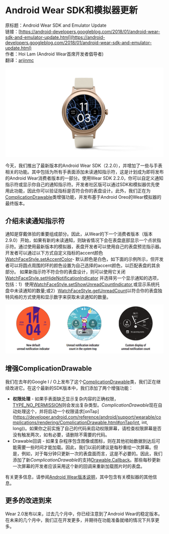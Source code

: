 # Android Wear SDK和模拟器更新

原标题：Android Wear SDK and Emulator Update  
链接：[https://android-developers.googleblog.com/2018/01/android-wear-sdk-and-emulator-update.html](https://android-developers.googleblog.com/2018/01/android-wear-sdk-and-emulator-update.html)  
作者：Hoi Lam (Android Wear首席开发者倡导者)  
翻译：[arjinmc](https://github.com/arjinmc)  

![img](../images/2018.1.25.1.png)  

今天，我们推出了最新版本的Android Wear SDK（2.2.0），并增加了一些与手表相关的功能。其中包括为所有手表面添加未读通知指示符，这是计划成为即将发布的Android Wear消费者版本的一部分。使用Wear SDK 2.2.0，你可以自定义通知指示符或显示你自己的通知指示符。开发者社区版可以通过SDK和模拟器优先使用此功能，因此你可以验证指标是否符合你的表盘设计。此外，我们正在为[ComplicationDrawable](https://developer.android.com/reference/android/support/wearable/complications/rendering/ComplicationDrawable.html)类增强功能，并发布基于Android Oreo的Wear模拟器的最终版本。 

## 介绍未读通知指示符

通知是穿戴体验的重要组成部分。因此，从Wear的下一个消费者版本（版本2.9.0）开始，如果有新的未读通知，则缺省情况下会在表盘底部显示一个点状指示符。通过使用最新版本的模拟器，表盘开发者可以使用自己的表盘预览指示器。开发者可以通过以下方式自定义指标的accent颜色[WatchFaceStyle.setAccentColor](https://developer.android.com/reference/android/support/wearable/watchface/WatchFaceStyle.html#setAccentColor(int))- 默认颜色是白色，如下面的示例所示，但开发者可以将圆点周围的环的颜色设置为自己选择的accent颜色，以匹配表盘的其余部分。
如果新指示符不符合你的表盘设计，则可以使用它关闭[WatchFaceStyle.setHideNotificationIndicator](https://developer.android.com/reference/android/support/wearable/watchface/WatchFaceStyle.html#setHideNotificationIndicator()) 并选择另一个显示通知的选项，包括：1）使用[WatchFaceStyle.setShowUnreadCountIndicator](https://developer.android.com/reference/android/support/wearable/watchface/WatchFaceStyle.html#setShowUnreadCountIndicator()),或显示系统托盘中未读通知的数量;或2）[WatchFaceStyle.getUnreadCount](https://developer.android.com/reference/android/support/wearable/watchface/WatchFaceService.Engine.html#getUnreadCount())以符合你的表盘独特风格的方式使用和显示数字来获取未读通知的数量。 

![img](../images/2018.1.25.2.png)  

## 增强ComplicationDrawable

我们在去年的Google I / O上发布了这个[ComplicationDrawable](https://developer.android.com/reference/android/support/wearable/complications/rendering/ComplicationDrawable.html)类，我们正在继续改进它。在这个最新的SDK版本中，我们添加了两个增强功能：

* <strong>权限处理</strong> - 如果手表面缺乏显示复杂内容的正确权限，[TYPE_NO_PERMISSION](https://developer.android.com/reference/android/support/wearable/complications/ComplicationData.html#TYPE_NO_PERMISSION)则会发出复杂类型。<i>ComplicationDrawable</i>现在自动处理这个，并将启动一个权限请求[onTap](https://developer.android.com/reference/android/support/wearable/complications/rendering/ComplicationDrawable.html#onTap(int, int, long))。如果你之前实施了自己的代码来启动权限屏幕，请检查权限屏幕是否没有触发两次，如有必要，请删除不需要的代码。
* <string>Drawable回调</string> - 如果复杂程序包含图像或图标，则在其他初始数据到达后可能需要一些时间才能加载。因此，我们以前的建议是每秒重绘一次屏幕。但是，例如，对于每分钟只更新一次的表盘面而言，这是不必要的。因此，我们添加了新<i>ComplicationDrawable</i>的支持[Drawable.Callback](https://developer.android.com/reference/android/graphics/drawable/Drawable.Callback.html)。那些每秒更新一次屏幕的开发者应该采用这个新的回调来重新加载图片时的表盘。

有关更多信息，请参阅[Android Wear版本说明](https://developer.android.com/wear/releases/index.html)，其中包含有关模拟器的其他信息。

## 更多的改进到来
Wear 2.0发布以来，过去几个月中，你已经注意到了Android Wear的稳定版本。在未来的几个月中，我们正在开发更多，并期待在功能准备就绪的情况下共享更多。

